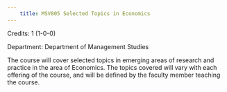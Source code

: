 ```yaml
---
    title: MSV805 Selected Topics in Economics
---
```

Credits: 1 (1-0-0)

Department: Department of Management Studies

The course will cover selected topics in emerging areas of research and practice in the area of Economics. The topics covered will vary with each offering of the course, and will be defined by the faculty member teaching the course.